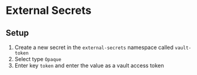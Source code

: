 # External Secrets

## Setup

1. Create a new secret in the `external-secrets` namespace called `vault-token`
2. Select type `Opaque`
3. Enter key `token` and enter the value as a vault access token
